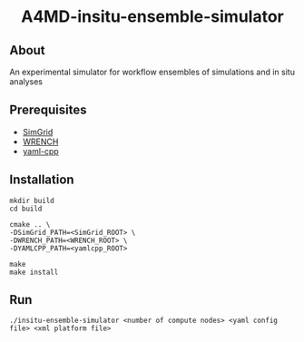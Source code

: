 
<h1 align="center">  
  A4MD-insitu-ensemble-simulator
</h1>

## About

An experimental simulator for workflow ensembles of simulations and in situ analyses

## Prerequisites

- [SimGrid](https://simgrid.org/)
- [WRENCH](https://wrench-project.org/)
- [yaml-cpp](https://github.com/jbeder/yaml-cpp)

## Installation

```
mkdir build
cd build

cmake .. \
-DSimGrid_PATH=<SimGrid_ROOT> \
-DWRENCH_PATH=<WRENCH_ROOT> \
-DYAMLCPP_PATH=<yamlcpp_ROOT>

make
make install
```

## Run
```
./insitu-ensemble-simulator <number of compute nodes> <yaml config file> <xml platform file>
```
